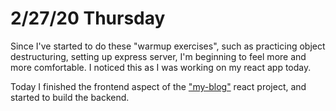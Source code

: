 # 2/27/20 Thursday 

Since I've started to do these "warmup exercises", such as practicing object destructuring, setting up express server, I'm beginning to feel more and more comfortable. I noticed this as I was working on my react app today. 

Today I finished the frontend aspect of the ["my-blog"](https://github.com/dzheng24/my-blog) react project, and started to build the backend. 